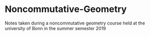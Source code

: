 # Noncommutative-Geometry
Notes taken during a noncommutative geometry course held at the university of Bonn in the summer semester 2019
